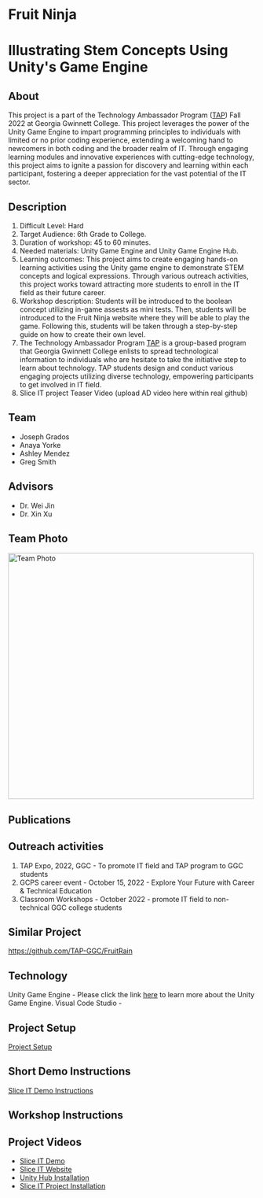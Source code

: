 # Fruit Ninja
# Illustrating Stem Concepts Using Unity's Game Engine
## About 
This project is a part of the Technology Ambassador Program ([TAP](https://www.ggc.edu/academics/school-of-science-and-technology/research-internships-service-learning/technology-ambassador-program)) Fall 2022 at Georgia Gwinnett College. This project leverages the power of the Unity Game Engine to impart programming principles to individuals with limited or no prior coding experience, extending a welcoming hand to newcomers in both coding and the broader realm of IT. Through engaging learning modules and innovative experiences with cutting-edge technology, this project aims to ignite a passion for discovery and learning within each participant, fostering a deeper appreciation for the vast potential of the IT sector.
## Description
1. Difficult Level: Hard
2. Target Audience: 6th Grade to College.
3.  Duration of workshop: 45 to 60 minutes.
4.  Needed materials: Unity Game Engine and Unity Game Engine Hub.
5.   Learning outcomes: This project aims to create engaging hands-on learning activities using the Unity game engine to demonstrate STEM concepts and logical expressions. Through various outreach activities, this project works toward attracting more students to enroll in the IT field as their future career.
6.  Workshop description: Students will be introduced to the boolean concept utilizing in-game assests as mini tests. Then, students will be introduced to the Fruit Ninja website where they will be able to play the game. Following this, students will be taken through a step-by-step guide on how to create their own level.
7.  The Technology Ambassador Program [TAP](https://www.ggc.edu/academics/school-of-science-and-technology/research-internships-service-learning/technology-ambassador-program) is a group-based program that Georgia Gwinnett College enlists to spread technological information to individuals who are hesitate to take the initiative step to learn about technology. TAP students design and conduct various engaging projects utilizing diverse technology,  empowering participants to get involved in IT field.
8. Slice IT project Teaser Video (upload AD video here within real github)
## Team
- Joseph Grados
- Anaya Yorke
- Ashley Mendez
- Greg Smith

## Advisors
- Dr. Wei Jin
- Dr. Xin Xu

## Team Photo
<img alt="Team Photo" src="https://github.com/TAP-GGC/FruitNinja/blob/main/Media/image_2024-05-28_155937933.png" width="500">

## Publications


## Outreach activities
1. TAP Expo, 2022, GGC - To promote IT field and TAP program to GGC students
2. GCPS career event - October 15, 2022 - Explore Your Future with Career & Technical Education 
3. Classroom Workshops - October 2022 - promote IT field to non-technical GGC college students

## Similar Project
https://github.com/TAP-GGC/FruitRain

## Technology
Unity Game Engine - Please click the link [here](https://Unity.com/games) to learn more about the Unity Game Engine.
Visual Code Studio - 

## Project Setup
[Project Setup](https://github.com/TAP-GGC/FruitNinja/blob/main/Documents/Slice%20IT%20Project%20Setup.pdf)

## Short Demo Instructions
[Slice IT Demo Instructions](https://github.com/TAP-GGC/FruitNinja/blob/main/Documents/Slice%20IT%20Demo%20Instructions.pdf)

## Workshop Instructions

## Project Videos
- [Slice IT Demo](https://github.com/TAP-GGC/FruitNinja/blob/main/Media/Slice%20IT%20Demo.mp4)
- [Slice IT Website](https://tap-project-fall-2022.github.io/Slice-IT/Slice%20IT!%20Website/workshop-page.html)
- [Unity Hub Installation](https://github.com/TAP-GGC/FruitNinja/blob/main/Media/Unity%20Hub%20Installation%20Video.mp4)
- [Slice IT Project Installation](https://github.com/TAP-GGC/FruitNinja/blob/main/Media/Slice%20IT%20project%20installation.mp4)

